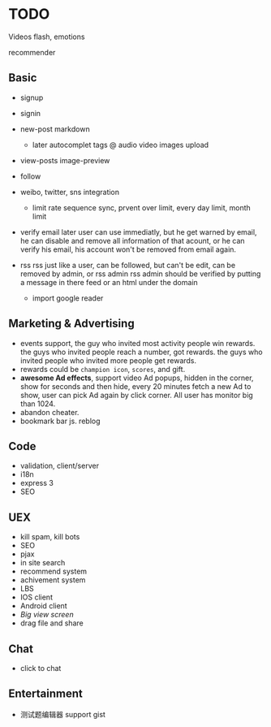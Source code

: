 TODO
====

Videos flash, emotions

recommender

Basic
---

* signup
* signin
* new-post
  markdown

  * later
    autocomplet
    tags
    @
    audio
    video
    images
    upload

* view-posts
  image-preview

* follow

* weibo, twitter, sns integration

  * limit rate sequence sync, prvent over limit, every day limit, month limit

* verify email later
   user can use immediatly, but he get warned by email, he can disable and remove all information of that acount,
   or he can verify his email, his account won't be removed from email again.

* rss
  rss just like a user, can be followed, but can't be edit, can be removed by admin, or rss admin
  rss admin should be verified by putting a message in there feed
  or an html under the domain

  * import google reader

Marketing & Advertising
---
* events support, the guy who invited most activity people win rewards. 
  the guys who invited people reach a number, got rewards.
  the guys who invited people who invited more people get rewards.
* rewards could be `champion icon`, `scores`, and gift.
* **awesome Ad effects**, support video Ad popups, hidden in the corner, show for seconds and then hide, every 20 minutes fetch a new Ad to show, user can pick Ad again by click corner. All user has monitor big than 1024.
* abandon cheater.
* bookmark bar js. reblog

Code
---

* validation, client/server
* i18n
* express 3
* SEO

UEX
---
* kill spam, kill bots
* SEO
* pjax
* in site search
* recommend system
* achivement system
* LBS
* IOS client
* Android client
* _Big view screen_
* drag file and share

Chat
---
* click to chat

Entertainment
---

* 测试题编辑器
support gist
